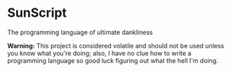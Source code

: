 # SunScript
The programming language of ultimate dankliness

**Warning:** This project is considered volatile and should not be used unless
you know what you're doing; also, I have no clue how to write a programming
language so good luck figuring out what the hell I'm doing.
